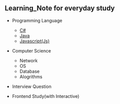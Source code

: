 ## Learning_Note for everyday study

- Programming Language
  - [C#](https://github.com/Dudu-Kim/Learning_Note/tree/main/Programming%20Language/C%23)
  - [Java](https://github.com/Dudu-Kim/Learning_Note/tree/main/Programming%20Language/Java%20%26%20Kotlin)
  - [Javascript(Js)](https://github.com/Dudu-Kim/Learning_Note/tree/main/Programming%20Language/Javascript)

- Computer Science
  - Network
  - OS
  - Database 
  - Alogrithms

- Interview Question 
  
- Frontend Study(with Interactive)
